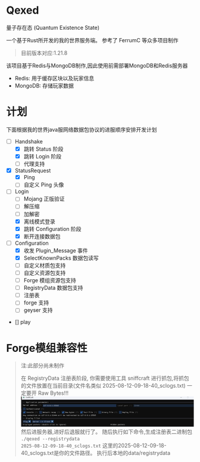 # Qexed
量子存在态 (Quantum Existence State)

一个基于Rust所开发的我的世界服务端。
参考了 FerrumC 等众多项目制作
> 目前版本对应:1.21.8

该项目基于Redis与MongoDB制作,因此使用前需部署MongoDB和Redis服务器

- Redis: 用于缓存区块以及玩家信息
- MongoDB: 存储玩家数据
# 计划
下面根据我的世界java服网络数据包协议的进服顺序安排开发计划
- [ ] Handshake
    - [x] 跳转 Status 阶段
    - [x] 跳转 Login 阶段
    - [ ] 代理支持
- [x] StatusRequest
    - [x] Ping
    - [ ] 自定义 Ping 头像
- [ ] Login
    - [ ] Mojang 正版验证
    - [ ] 解压缩
    - [ ] 加解密
    - [x] 离线模式登录
    - [x] 跳转 Configuration 阶段
    - [x] 断开连接数据包
- [ ] Configuration
    - [x] 收发 Plugin_Message 事件
    - [x] SelectKnownPacks 数据包读写
    - [ ] 自定义材质包支持
    - [ ] 自定义资源包支持
    - [ ] Forge 模组资源包支持
    - [ ] RegistryData 数据包支持
    - [ ] 注册表
    - [ ] forge 支持
    - [ ] geyser 支持
- [] play
# Forge模组兼容性
> 注:此部分尚未制作
>
> 在 RegistryData 注册表阶段,
你需要使用工具 sniffcraft 进行抓包,将抓包的文件放置在当前目录(文件名类似 2025-08-12-09-18-40_sclogs.txt)
一定要开 Raw Bytes!!!
![alt text](doc/readme1.png)
然后进服务器,进好后退服就行了。
随后执行如下命令,生成注册表二进制包
<code>./qexed --registrydata 2025-08-12-09-18-40_sclogs.txt</code>
这里的2025-08-12-09-18-40_sclogs.txt是你的文件路径。
执行后本地的data/registrydata 